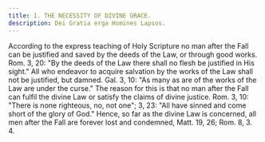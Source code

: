 ```yaml
---
title: 1. THE NECESSITY OF DIVINE GRACE.
description: Dei Gratia erga Homines Lapsos.
---
```


According to the express teaching of Holy Scripture no man after the Fall can be justified and saved by the deeds of the Law, or through good works. Rom. 3, 20: "By the deeds of the Law there shall no flesh be justified in His sight." All who endeavor to acquire salvation by the works of the Law shall not be justified, but damned. Gal. 3, 10: "As many as are of the works of the Law are under the curse." The reason for this is that no man after the Fall can fulfil the divine Law or satisfy the claims of divine justice. Rom. 3, 10: "There is none righteous, no, not one"; 3, 23: "All have sinned and come short of the glory of God." Hence, so far as the divine Law is concerned, all men after the Fall are forever lost and condemned, Matt. 19, 26; Rom. 8, 3. 4.